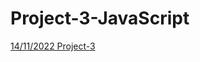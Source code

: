 # Project-3-JavaScript

[14/11/2022 Project-3](https://miro.com/app/board/uXjVPEkRenE=/?share_link_id=68189993136)
